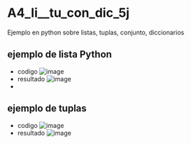 # A4_li__tu_con_dic_5j
Ejemplo en python sobre listas, tuplas, conjunto, diccionarios
## ejemplo de lista Python
- codigo
 ![image](https://github.com/user-attachments/assets/9a06b617-a2bd-4ad4-9bf3-466aed2d34f0)
- resultado
 ![image](https://github.com/user-attachments/assets/05219e42-a042-463d-afd2-06d657f2e9c3)
-
## ejemplo de tuplas 
- codigo
 ![image](https://github.com/user-attachments/assets/e9f3d1a5-479e-475a-ba28-c8dd868d8ba8)
- resultado
  ![image](https://github.com/user-attachments/assets/0b85a7c3-60b6-4686-bafe-1c9122947725)
